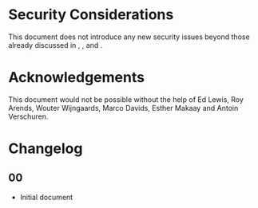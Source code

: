 # Security Considerations

This document does not introduce any new security issues beyond those
already discussed in [](#RFC4033), [](#RFC4034), [](#RFC4035) and [](#RFC5155).

# Acknowledgements
This document would not be possible without the help of Ed Lewis, Roy Arends, Wouter
Wijngaards, Marco Davids, Esther Makaay and Antoin Verschuren.

# Changelog

## 00

* Initial document

